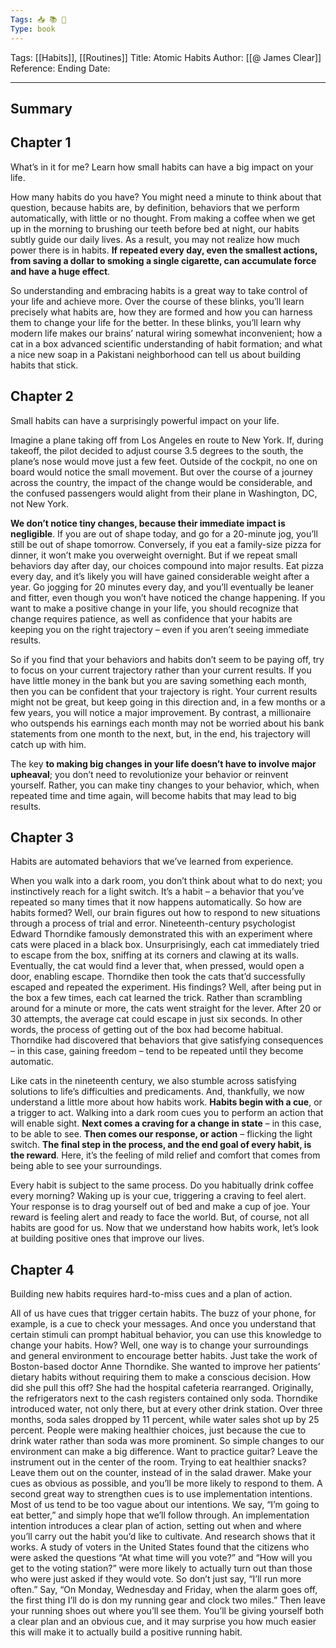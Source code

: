 ```yaml
---
Tags: 📥 📚 🔴
Type: book
---
```


Tags: [[Habits]], [[Routines]]
Title: Atomic Habits
Author: [[@ James Clear]]
Reference: 
Ending Date: 

---

## Summary

## Chapter 1

What’s in it for me? Learn how small habits can have a big impact on your life.

How many habits do you have? You might need a minute to think about that question, because habits are, by definition, behaviors that we perform automatically, with little or no thought. From making a coffee when we get up in the morning to brushing our teeth before bed at night, our habits subtly guide our daily lives. As a result, you may not realize how much power there is in habits. **If repeated every day, even the smallest actions, from saving a dollar to smoking a single cigarette, can accumulate force and have a huge effect**.

So understanding and embracing habits is a great way to take control of your life and achieve more. Over the course of these blinks, you’ll learn precisely what habits are, how they are formed and how you can harness them to change your life for the better. In these blinks, you’ll learn why modern life makes our brains’ natural wiring somewhat inconvenient; how a cat in a box advanced scientific understanding of habit formation; and what a nice new soap in a Pakistani neighborhood can tell us about building habits that stick.

## Chapter 2

Small habits can have a surprisingly powerful impact on your life.

Imagine a plane taking off from Los Angeles en route to New York. If, during takeoff, the pilot decided to adjust course 3.5 degrees to the south, the plane’s nose would move just a few feet. Outside of the cockpit, no one on board would notice the small movement. But over the course of a journey across the country, the impact of the change would be considerable, and the confused passengers would alight from their plane in Washington, DC, not New York.

**We don’t notice tiny changes, because their immediate impact is negligible**. If you are out of shape today, and go for a 20-minute jog, you’ll still be out of shape tomorrow. Conversely, if you eat a family-size pizza for dinner, it won’t make you overweight overnight. But if we repeat small behaviors day after day, our choices compound into major results. Eat pizza every day, and it’s likely you will have gained considerable weight after a year. Go jogging for 20 minutes every day, and you’ll eventually be leaner and fitter, even though you won’t have noticed the change happening. If you want to make a positive change in your life, you should recognize that change requires patience, as well as confidence that your habits are keeping you on the right trajectory – even if you aren’t seeing immediate results.

So if you find that your behaviors and habits don’t seem to be paying off, try to focus on your current trajectory rather than your current results. If you have little money in the bank but you are saving something each month, then you can be confident that your trajectory is right. Your current results might not be great, but keep going in this direction and, in a few months or a few years, you will notice a major improvement. By contrast, a millionaire who outspends his earnings each month may not be worried about his bank statements from one month to the next, but, in the end, his trajectory will catch up with him.

The key **to making big changes in your life doesn’t have to involve major upheaval**; you don’t need to revolutionize your behavior or reinvent yourself. Rather, you can make tiny changes to your behavior, which, when repeated time and time again, will become habits that may lead to big results.

## Chapter 3

Habits are automated behaviors that we’ve learned from experience.

When you walk into a dark room, you don’t think about what to do next; you instinctively reach for a light switch. It’s a habit – a behavior that you’ve repeated so many times that it now happens automatically. So how are habits formed? Well, our brain figures out how to respond to new situations through a process of trial and error. Nineteenth-century psychologist Edward Thorndike famously demonstrated this with an experiment where cats were placed in a black box. Unsurprisingly, each cat immediately tried to escape from the box, sniffing at its corners and clawing at its walls. Eventually, the cat would find a lever that, when pressed, would open a door, enabling escape. Thorndike then took the cats that’d successfully escaped and repeated the experiment. His findings? Well, after being put in the box a few times, each cat learned the trick. Rather than scrambling around for a minute or more, the cats went straight for the lever. After 20 or 30 attempts, the average cat could escape in just six seconds. In other words, the process of getting out of the box had become habitual. Thorndike had discovered that behaviors that give satisfying consequences – in this case, gaining freedom – tend to be repeated until they become automatic.

Like cats in the nineteenth century, we also stumble across satisfying solutions to life’s difficulties and predicaments. And, thankfully, we now understand a little more about how habits work. **Habits begin with a cue**, or a trigger to act. Walking into a dark room cues you to perform an action that will enable sight. **Next comes a craving for a change in state** – in this case, to be able to see. **Then comes our response, or action** – flicking the light switch. **The final step in the process, and the end goal of every habit, is the reward**. Here, it’s the feeling of mild relief and comfort that comes from being able to see your surroundings.

Every habit is subject to the same process. Do you habitually drink coffee every morning? Waking up is your cue, triggering a craving to feel alert. Your response is to drag yourself out of bed and make a cup of joe. Your reward is feeling alert and ready to face the world. But, of course, not all habits are good for us. Now that we understand how habits work, let’s look at building positive ones that improve our lives.

## Chapter 4

Building new habits requires hard-to-miss cues and a plan of action.

All of us have cues that trigger certain habits. The buzz of your phone, for example, is a cue to check your messages. And once you understand that certain stimuli can prompt habitual behavior, you can use this knowledge to change your habits. How? Well, one way is to change your surroundings and general environment to encourage better habits. Just take the work of Boston-based doctor Anne Thorndike. She wanted to improve her patients’ dietary habits without requiring them to make a conscious decision. How did she pull this off? She had the hospital cafeteria rearranged. Originally, the refrigerators next to the cash registers contained only soda. Thorndike introduced water, not only there, but at every other drink station. Over three months, soda sales dropped by 11 percent, while water sales shot up by 25 percent. People were making healthier choices, just because the cue to drink water rather than soda was more prominent. So simple changes to our environment can make a big difference. Want to practice guitar? Leave the instrument out in the center of the room. Trying to eat healthier snacks? Leave them out on the counter, instead of in the salad drawer. Make your cues as obvious as possible, and you’ll be more likely to respond to them. A second great way to strengthen cues is to use implementation intentions. Most of us tend to be too vague about our intentions. We say, “I’m going to eat better,” and simply hope that we’ll follow through. An implementation intention introduces a clear plan of action, setting out when and where you’ll carry out the habit you’d like to cultivate. And research shows that it works. A study of voters in the United States found that the citizens who were asked the questions “At what time will you vote?” and “How will you get to the voting station?” were more likely to actually turn out than those who were just asked if they would vote. So don’t just say, “I’ll run more often.” Say, “On Monday, Wednesday and Friday, when the alarm goes off, the first thing I’ll do is don my running gear and clock two miles.” Then leave your running shoes out where you’ll see them. You’ll be giving yourself both a clear plan and an obvious cue, and it may surprise you how much easier this will make it to actually build a positive running habit.